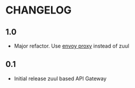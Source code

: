 # CHANGELOG

## 1.0

- Major refactor. Use [envoy proxy](https://www.envoyproxy.io/) instead of zuul

## 0.1

- Initial release zuul based API Gateway
